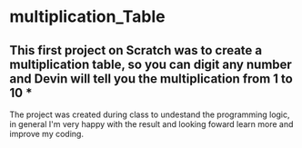 # multiplication_Table
## This first project on Scratch was to create a multiplication table, so you can digit any number and Devin will tell you the multiplication from 1 to 10 * 

The project was created during class to undestand the programming logic, in general I'm very happy with the result and looking foward learn more and improve my coding. 
